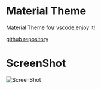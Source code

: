 # Material Theme
Material Theme fo\r vscode,enjoy it!

[github repository](https://github.com/Binaryify/Material-Theme-vscode)

# ScreenShot
![ScreenShot](https://raw.githubusercontent.com/Binaryify/Material-Theme-vscode/master/static/screenshot%20.png)
